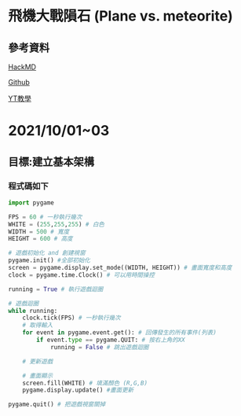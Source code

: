 # 飛機大戰隕石 (Plane vs. meteorite)
## 參考資料

[HackMD](https://hackmd.io/@Andy8787/rJKJUDm4Y/edit)

[Github](https://github.com/Andy87877/Pygame-Plane-Vs-Meteorite)

[YT教學](https://youtu.be/61eX0bFAsYs)

# 2021/10/01~03
## 目標:建立基本架構
### 程式碼如下
```python
import pygame

FPS = 60 # 一秒執行幾次
WHITE = (255,255,255) # 白色
WIDTH = 500 # 寬度
HEIGHT = 600 # 高度

# 遊戲初始化 and 創建視窗
pygame.init() #全部初始化
screen = pygame.display.set_mode((WIDTH, HEIGHT)) # 畫面寬度和高度
clock = pygame.time.Clock() # 可以用時間操控

running = True # 執行遊戲迴圈

# 遊戲迴圈
while running:
    clock.tick(FPS) # 一秒執行幾次
    # 取得輸入
    for event in pygame.event.get(): # 回傳發生的所有事件(列表)
        if event.type == pygame.QUIT: # 按右上角的XX
            running = False # 跳出遊戲迴圈

    # 更新遊戲

    # 畫面顯示
    screen.fill(WHITE) # 填滿顏色 (R,G,B)
    pygame.display.update() #畫面更新

pygame.quit() # 把遊戲視窗關掉
```

### 
